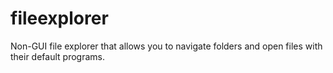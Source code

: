 # fileexplorer
Non-GUI file explorer that allows you to navigate folders and open files with their default programs.
